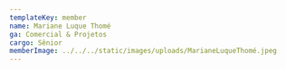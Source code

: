 ```yaml
---
templateKey: member
name: Mariane Luque Thomé
ga: Comercial & Projetos
cargo: Sênior
memberImage: ../../../static/images/uploads/MarianeLuqueThomé.jpeg
---
```

